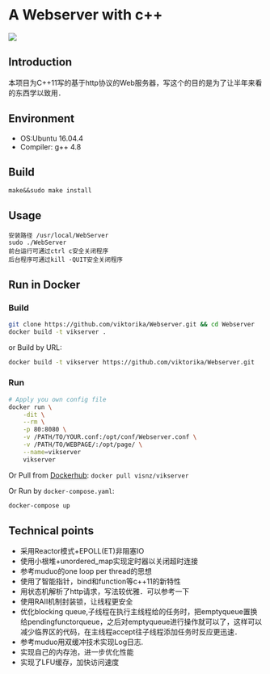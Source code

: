 A Webserver with c++
====
![](https://img.shields.io/badge/language-c++-green.svg)

Introduction
----
本项目为C++11写的基于http协议的Web服务器，写这个的目的是为了让半年来看的东西学以致用．

Environment
----
* OS:Ubuntu 16.04.4
* Compiler: g++ 4.8

## Build

	make&&sudo make install

## Usage

	安装路径 /usr/local/WebServer
	sudo ./WebServer
	前台运行可通过ctrl c安全关闭程序
	后台程序可通过kill -QUIT安全关闭程序

	
## Run in Docker

### Build
```sh
git clone https://github.com/viktorika/Webserver.git && cd Webserver
docker build -t vikserver .
```
or Build by URL:
```sh
docker build -t vikserver https://github.com/viktorika/Webserver.git
```

### Run
```sh
# Apply you own config file
docker run \
	-dit \
	--rm \
    -p 80:8080 \
	-v /PATH/TO/YOUR.conf:/opt/conf/Webserver.conf \
	-v /PATH/TO/WEBPAGE/:/opt/page/ \
	--name=vikserver
	vikserver
```

Or Pull from [Dockerhub](https://hub.docker.com/r/visnz/vikserver): ``docker pull visnz/vikserver``

Or Run by ``docker-compose.yaml``:
```sh
docker-compose up
```
	
Technical points
----
* 采用Reactor模式+EPOLL(ET)非阻塞IO
* 使用小根堆+unordered_map实现定时器以关闭超时连接
* 参考muduo的one loop per thread的思想
* 使用了智能指针，bind和function等c++11的新特性
* 用状态机解析了http请求，写法较优雅．可以参考一下
* 使用RAII机制封装锁，让线程更安全
* 优化blocking queue,子线程在执行主线程给的任务时，把emptyqueue置换给pendingfunctorqueue，之后对emptyqueue进行操作就可以了，这样可以减少临界区的代码，在主线程accept往子线程添加任务时反应更迅速．
* 参考muduo用双缓冲技术实现Log日志.
* 实现自己的内存池，进一步优化性能
* 实现了LFU缓存，加快访问速度
